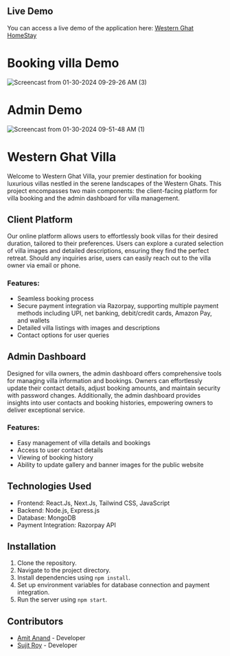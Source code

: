 ## Live Demo
You can access a live demo of the application here: [Western Ghat HomeStay](https://wg.rayabharitechnologies.com/)

# Booking villa Demo

![Screencast from 01-30-2024 09-29-26 AM (3)](https://github.com/asqre/western-ghat-client_RoomBookingPlatform/assets/62792214/7f877cab-07e0-4fff-be31-a24deca2a768)

# Admin Demo
![Screencast from 01-30-2024 09-51-48 AM (1)](https://github.com/asqre/western-ghat-client_RoomBookingPlatform/assets/62792214/d3941dd2-3e38-4f4f-9d59-98bfb76b897f)

# Western Ghat Villa

Welcome to Western Ghat Villa, your premier destination for booking luxurious villas nestled in the serene landscapes of the Western Ghats. This project encompasses two main components: the client-facing platform for villa booking and the admin dashboard for villa management.

## Client Platform
Our online platform allows users to effortlessly book villas for their desired duration, tailored to their preferences. Users can explore a curated selection of villa images and detailed descriptions, ensuring they find the perfect retreat. Should any inquiries arise, users can easily reach out to the villa owner via email or phone.

### Features:
- Seamless booking process
- Secure payment integration via Razorpay, supporting multiple payment methods including UPI, net banking, debit/credit cards, Amazon Pay, and wallets
- Detailed villa listings with images and descriptions
- Contact options for user queries

## Admin Dashboard
Designed for villa owners, the admin dashboard offers comprehensive tools for managing villa information and bookings. Owners can effortlessly update their contact details, adjust booking amounts, and maintain security with password changes. Additionally, the admin dashboard provides insights into user contacts and booking histories, empowering owners to deliver exceptional service.

### Features:
- Easy management of villa details and bookings
- Access to user contact details
- Viewing of booking history
- Ability to update gallery and banner images for the public website

## Technologies Used
- Frontend: React.Js, Next.Js, Tailwind CSS, JavaScript
- Backend: Node.js, Express.js
- Database: MongoDB
- Payment Integration: Razorpay API

## Installation
1. Clone the repository.
2. Navigate to the project directory.
3. Install dependencies using `npm install`.
4. Set up environment variables for database connection and payment integration.
5. Run the server using `npm start`.

## Contributors
- [Amit Anand](https://github.com/asqre) - Developer
- [Sujit Roy](https://github.com/sujitroy-dev) - Developer
